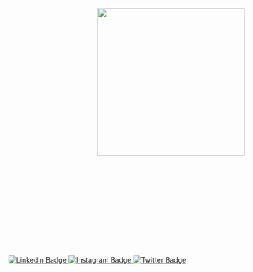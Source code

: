 <div style="width:100%;height:0;padding-bottom:100%;position:relative;" align="center">
  <img src="https://media.giphy.com/media/WtTnAfZn6aVJfBzlN3/giphy.gif" width="300" height="auto" style="position:absolute" frameBorder="0" class="giphy-embed" allowFullScreen></img>
</div>

<div id="badges" align="center">
  <a href="https://www.linkedin.com/in/egebeyaztas/">
    <img src="https://img.shields.io/badge/LinkedIn-blue?style=for-the-badge&logo=linkedin&logoColor=white" alt="LinkedIn Badge"/>
  </a>
  <a href="https://www.instagram.com/brandouniversal/">
    <img src="https://img.shields.io/badge/Instagram-red?style=for-the-badge&logo=instagram&logoColor=white" alt="Instagram Badge"/>
  </a>
  <a href="#">
    <img src="https://img.shields.io/badge/Twitter-blue?style=for-the-badge&logo=twitter&logoColor=white" alt="Twitter Badge"/>
  </a>
</div>
<div id="counter" align="center">
  <img src="https://komarev.com/ghpvc/?username=egebeyaztas&style=flat-square&color=blue" alt=""/>
</div>

